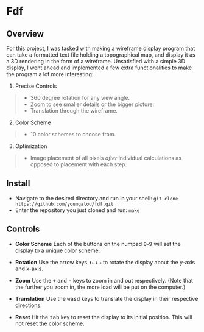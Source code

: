 **Fdf**
=======


## Overview
For this project, I was tasked with making a wireframe display program that can take a formatted text file holding a topographical map, and display it as a 3D rendering in the form of a wireframe. Unsatisfied with a simple 3D display, I went ahead and implemented a few extra functionalities to make the program a lot more interesting:
1. Precise Controls
>- 360 degree rotation for any view angle.
>- Zoom to see smaller details or the bigger picture.
>- Translation through the wireframe.
2. Color Scheme
>- 10 color schemes to choose from.
3. Optimization
>- Image placement of all pixels *after* individual calculations as opposed to placement with each step.


## Install
- <i class="icon-folder-open"></i> Navigate to the desired directory and run in your shell:
`git clone https://github.com/youngalou/fdf.git`
- <i class="icon-folder-open"></i> Enter the repository you just cloned and run:
`make`


## Controls
- **Color Scheme**
Each of the buttons on the numpad <kbd>0</kbd>-<kbd>9</kbd> will set the display to a unique color scheme.

- **Rotation**
Use the arrow keys <kbd>&uarr;</kbd><kbd>&larr;</kbd><kbd>&darr;</kbd><kbd>&rarr;</kbd> to rotate the display about the y-axis and x-axis.

- **Zoom**
Use the <kbd>+</kbd> and <kbd>-</kbd> keys to zoom in and out respectively. (Note that the further you zoom in, the more load will be put on the computer.)

- **Translation**
Use the <kbd>w</kbd><kbd>a</kbd><kbd>s</kbd><kbd>d</kbd> keys to translate the display in their respective directions.

- **Reset**
Hit the <kbd>tab</kbd> key to reset the display to its initial position. This will not reset the color scheme.
